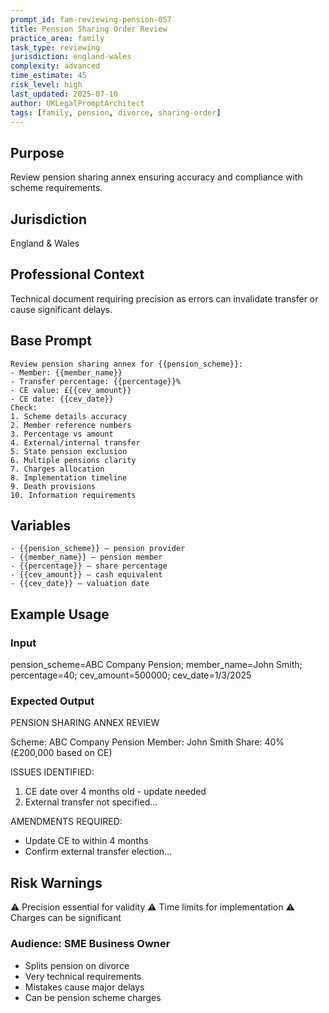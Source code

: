 ```yaml
---
prompt_id: fam-reviewing-pension-057
title: Pension Sharing Order Review
practice_area: family
task_type: reviewing
jurisdiction: england-wales
complexity: advanced
time_estimate: 45
risk_level: high
last_updated: 2025-07-10
author: UKLegalPromptArchitect
tags: [family, pension, divorce, sharing-order]
---
```


## Purpose
Review pension sharing annex ensuring accuracy and compliance with scheme requirements.

## Jurisdiction
England & Wales

## Professional Context
Technical document requiring precision as errors can invalidate transfer or cause significant delays.

## Base Prompt
```text
Review pension sharing annex for {{pension_scheme}}:
- Member: {{member_name}}
- Transfer percentage: {{percentage}}%
- CE value: £{{cev_amount}}
- CE date: {{cev_date}}
Check:
1. Scheme details accuracy
2. Member reference numbers
3. Percentage vs amount
4. External/internal transfer
5. State pension exclusion
6. Multiple pensions clarity
7. Charges allocation
8. Implementation timeline
9. Death provisions
10. Information requirements
```

## Variables
```text
- {{pension_scheme}} – pension provider
- {{member_name}} – pension member
- {{percentage}} – share percentage
- {{cev_amount}} – cash equivalent
- {{cev_date}} – valuation date
```

## Example Usage
### Input
pension_scheme=ABC Company Pension; member_name=John Smith; percentage=40; cev_amount=500000; cev_date=1/3/2025

### Expected Output
PENSION SHARING ANNEX REVIEW

Scheme: ABC Company Pension
Member: John Smith
Share: 40% (£200,000 based on CE)

ISSUES IDENTIFIED:
1. CE date over 4 months old - update needed
2. External transfer not specified...

AMENDMENTS REQUIRED:
- Update CE to within 4 months
- Confirm external transfer election...

## Risk Warnings
⚠️ Precision essential for validity
⚠️ Time limits for implementation
⚠️ Charges can be significant

### Audience: SME Business Owner
- Splits pension on divorce
- Very technical requirements
- Mistakes cause major delays
- Can be pension scheme charges
